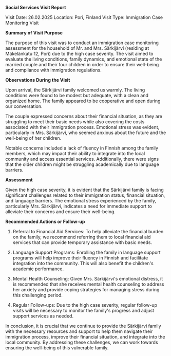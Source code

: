  **Social Services Visit Report**

Visit Date: 26.02.2025
Location: Pori, Finland
Visit Type: Immigration Case Monitoring Visit

**Summary of Visit Purpose**

The purpose of this visit was to conduct an immigration case monitoring assessment for the household of Mr. and Mrs. Särkijärvi (residing at Mäkelänkatu 12, Pori) due to the high case severity. The visit aimed to evaluate the living conditions, family dynamics, and emotional state of the married couple and their four children in order to ensure their well-being and compliance with immigration regulations.

**Observations During the Visit**

Upon arrival, the Särkijärvi family welcomed us warmly. The living conditions were found to be modest but adequate, with a clean and organized home. The family appeared to be cooperative and open during our conversation.

The couple expressed concerns about their financial situation, as they are struggling to meet their basic needs while also covering the costs associated with their immigration process. Emotional stress was evident, particularly in Mrs. Särkijärvi, who seemed anxious about the future and the well-being of her children.

Notable concerns included a lack of fluency in Finnish among the family members, which may impact their ability to integrate into the local community and access essential services. Additionally, there were signs that the older children might be struggling academically due to language barriers.

**Assessment**

Given the high case severity, it is evident that the Särkijärvi family is facing significant challenges related to their immigration status, financial situation, and language barriers. The emotional stress experienced by the family, particularly Mrs. Särkijärvi, indicates a need for immediate support to alleviate their concerns and ensure their well-being.

**Recommended Actions or Follow-up**

1. Referral to Financial Aid Services: To help alleviate the financial burden on the family, we recommend referring them to local financial aid services that can provide temporary assistance with basic needs.

2. Language Support Programs: Enrolling the family in language support programs will help improve their fluency in Finnish and facilitate integration into the community. This will also benefit the children's academic performance.

3. Mental Health Counseling: Given Mrs. Särkijärvi's emotional distress, it is recommended that she receives mental health counseling to address her anxiety and provide coping strategies for managing stress during this challenging period.

4. Regular Follow-ups: Due to the high case severity, regular follow-up visits will be necessary to monitor the family's progress and adjust support services as needed.

In conclusion, it is crucial that we continue to provide the Särkijärvi family with the necessary resources and support to help them navigate their immigration process, improve their financial situation, and integrate into the local community. By addressing these challenges, we can work towards ensuring the well-being of this vulnerable family.